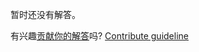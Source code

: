 
暂时还没有解答。

有兴趣[贡献你的解答](https://github.com/BFEdev/BFE.dev-solutions/blob/main/problem/implement-atob_zh.md)吗? [Contribute guideline](https://github.com/BFEdev/BFE.dev-solutions#how-to-contribute)
